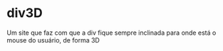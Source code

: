 # div3D
Um site que faz com que a div fique sempre inclinada para onde está o mouse do usuário, de forma 3D
